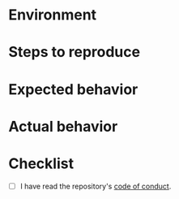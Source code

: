 # Environment

# Steps to reproduce

# Expected behavior

# Actual behavior

# Checklist

- [ ] I have read the repository's [code of conduct](../CODE_OF_CONDUCT.md).
